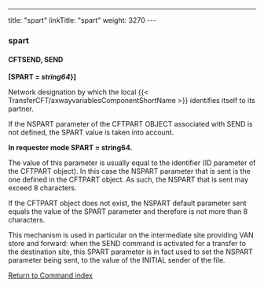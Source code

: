 ---
title: "spart"
linkTitle: "spart"
weight: 3270
--- <span id="spart"></span>

### spart

#### CFTSEND, SEND

**[SPART = *string64*}]**

Network designation by which the local {{< TransferCFT/axwayvariablesComponentShortName  >}} identifies
itself to its partner.

If the NSPART parameter of the CFTPART OBJECT associated with SEND is
not defined, the SPART value is taken into account.

****In requester mode SPART = string64.****

The value of this parameter is usually equal to the identifier (ID parameter
of the CFTPART object). In this case the NSPART parameter that is sent
is the one defined in the CFTPART object. As such, the NSPART that is
sent may exceed 8 characters.

If the CFTPART object does not exist, the NSPART default parameter sent
equals the value of the SPART parameter and therefore is not more than
8 characters.

This mechanism is used in particular on the intermediate site providing
VAN store and forward: when the SEND command is activated for a transfer
to the destination site, this SPART parameter is in fact used to set the
NSPART parameter being sent, to the value of the INITIAL sender of the
file.

[Return to Command index](../../)
